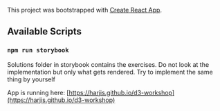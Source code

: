 This project was bootstrapped with [Create React App](https://github.com/facebook/create-react-app).

## Available Scripts

### `npm run storybook`

Solutions folder in storybook contains the exercises. Do not look at the implementation but only what gets rendered. Try to implement the same thing by yourself

App is running here: [https://harjis.github.io/d3-workshop](https://harjis.github.io/d3-workshop)